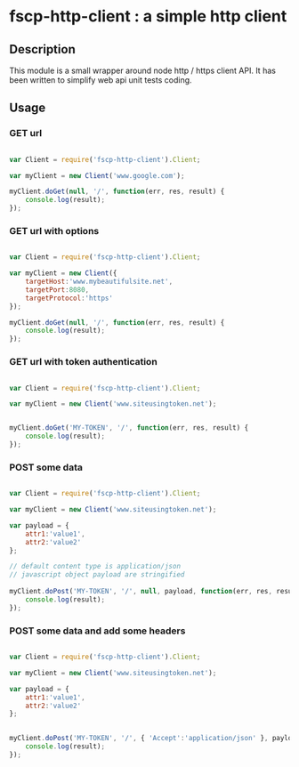 # fscp-http-client : a simple http client

## Description

This module is a small wrapper around node http / https client API. 
It has been written to simplify web api unit tests coding.

## Usage


### GET url

``` javascript

var Client = require('fscp-http-client').Client;

var myClient = new Client('www.google.com');

myClient.doGet(null, '/', function(err, res, result) {
	console.log(result);
});

```

### GET url with options

``` javascript

var Client = require('fscp-http-client').Client;

var myClient = new Client({
	targetHost:'www.mybeautifulsite.net',
	targetPort:8080,
	targetProtocol:'https'
});

myClient.doGet(null, '/', function(err, res, result) {
	console.log(result);
});

```


### GET url with token authentication

``` javascript

var Client = require('fscp-http-client').Client;

var myClient = new Client('www.siteusingtoken.net');


myClient.doGet('MY-TOKEN', '/', function(err, res, result) {
	console.log(result);
});
```

### POST some data

``` javascript

var Client = require('fscp-http-client').Client;

var myClient = new Client('www.siteusingtoken.net');

var payload = {
	attr1:'value1',
	attr2:'value2'
};

// default content type is application/json
// javascript object payload are stringified
 
myClient.doPost('MY-TOKEN', '/', null, payload, function(err, res, result) {
	console.log(result);
});

```

### POST some data and add some headers

``` javascript

var Client = require('fscp-http-client').Client;

var myClient = new Client('www.siteusingtoken.net');

var payload = {
	attr1:'value1',
	attr2:'value2'
};

 
myClient.doPost('MY-TOKEN', '/', { 'Accept':'application/json' }, payload, function(err, res, result) {
	console.log(result);
});

```

